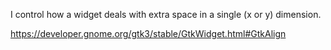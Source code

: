 I control how a widget deals with extra space in a single (x or y) dimension.

https://developer.gnome.org/gtk3/stable/GtkWidget.html#GtkAlign